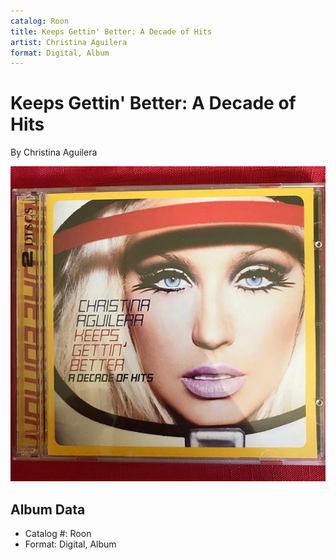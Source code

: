 ```yaml
---
catalog: Roon
title: Keeps Gettin' Better: A Decade of Hits
artist: Christina Aguilera
format: Digital, Album
---
```


# Keeps Gettin' Better: A Decade of Hits

By Christina Aguilera

![](../../assets/albumcovers/Christina_Aguilera-Keeps_Gettin_Better-_A_Decade_of_Hits.png)

## Album Data

- Catalog #: Roon
- Format: Digital, Album


